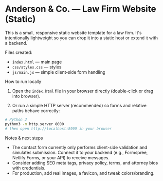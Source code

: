 # Anderson & Co. — Law Firm Website (Static)

This is a small, responsive static website template for a law firm. It's intentionally lightweight so you can drop it into a static host or extend it with a backend.

Files created:
- `index.html` — main page
- `css/styles.css` — styles
- `js/main.js` — simple client-side form handling

How to run locally

1. Open the `index.html` file in your browser directly (double-click or drag into browser).

2. Or run a simple HTTP server (recommended) so forms and relative paths behave correctly:

```bash
# Python 3
python3 -m http.server 8000
# then open http://localhost:8000 in your browser
```

Notes & next steps

- The contact form currently only performs client-side validation and simulates submission. Connect it to your backend (e.g., Formspree, Netlify Forms, or your API) to receive messages.
- Consider adding SEO meta tags, privacy policy, terms, and attorney bios with credentials.
- For production, add real images, a favicon, and tweak colors/branding.
